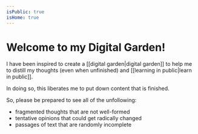 ```yaml
---
isPublic: true
isHome: true
---
```


# Welcome to my Digital Garden!

I have been inspired to create a [[digital garden|digital garden]] to help me to distill my thoughts (even when unfinished) and [[learning in public|learn in public]].

In doing so, this liberates me to put down content that is finished.

So, please be prepared to see all of the unfollowing:
- fragmented thoughts that are not well-formed
- tentative opinions that could get radically changed
- passages of text that are randomly incomplete
